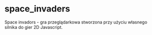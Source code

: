 # space_invaders
Space invadors - gra przeglądarkowa stworzona przy użyciu własnego silnika do gier 2D Javascript.
